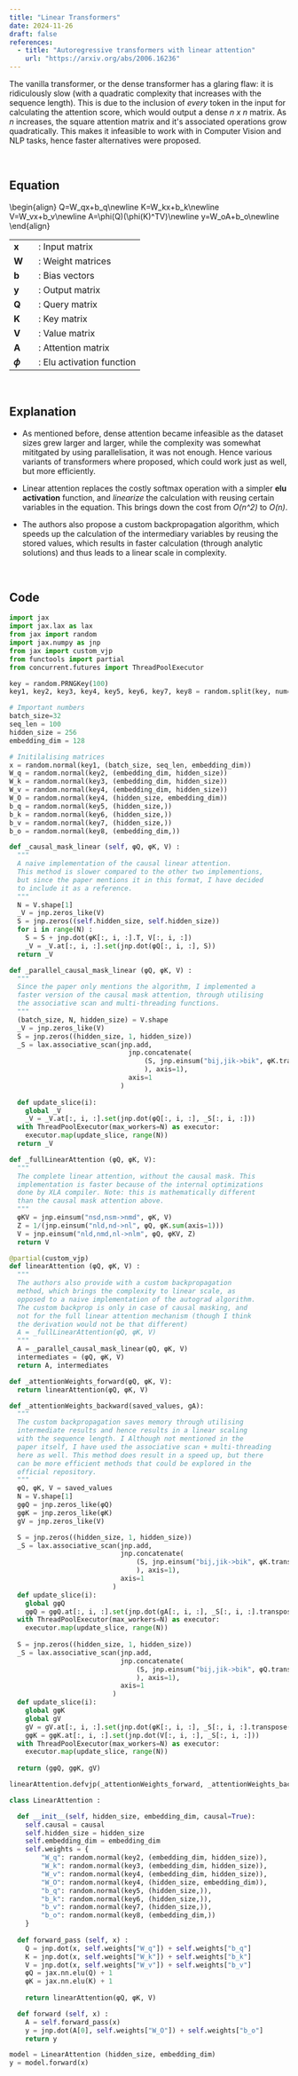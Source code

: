 ```yaml
---
title: "Linear Transformers"
date: 2024-11-26
draft: false
references:
  - title: "Autoregressive transformers with linear attention"
    url: "https://arxiv.org/abs/2006.16236"  
---
```


The vanilla transformer, or the dense transformer has a glaring flaw: it is ridiculously slow (with a quadratic complexity that increases with the sequence length). This is due to the inclusion of *every* token in the input for calculating the attention score, which would output a dense *n x n* matrix. As *n* increases, the square attention matrix and it's associated operations grow quadratically. This makes it infeasible to work with in Computer Vision and NLP tasks, hence faster alternatives were proposed.

<br>

## Equation

\begin{align}
Q=W_qx+b_q\newline
K=W_kx+b_k\newline
V=W_vx+b_v\newline
A=\phi(Q)(\phi(K)^TV)\newline
y=W_oA+b_o\newline
\end{align}

<!-- ![Linear Attention Diagram](/images/lattention.png) -->

<table style="border-collapse: collapse;">
  <tr>
    <td style="padding-right: 20px; vertical-align: middle;"><strong>x</strong></td>
    <td style="vertical-align: middle;">: Input matrix</td>
  </tr>
  <tr>
    <td style="padding-right: 20px; vertical-align: middle;"><strong>W</strong><i></i></td>
    <td style="vertical-align: middle;">: Weight matrices</td>
  </tr>
  <tr>
    <td style="padding-right: 20px; vertical-align: middle;"><strong>b</strong></td>
    <td style="vertical-align: middle;">: Bias vectors</td>
  </tr>
  <tr>
    <td style="padding-right: 20px; vertical-align: middle;"><strong>y</strong></td>
    <td style="vertical-align: middle;">: Output matrix</td>
  </tr>
  <tr>
    <td style="padding-right: 20px; vertical-align: middle;"><strong>Q</strong><i></i></td>
    <td style="vertical-align: middle;">: Query matrix</td>
  </tr>
  <tr>
    <td style="padding-right: 20px; vertical-align: middle;"><strong>K</strong><i></i></td>
    <td style="vertical-align: middle;">: Key matrix</td>
  </tr>
  <tr>
    <td style="padding-right: 20px; vertical-align: middle;"><strong>V</strong><i></i></td>
    <td style="vertical-align: middle;">: Value matrix</td>
  </tr>
  <tr>
    <td style="padding-right: 20px; vertical-align: middle;"><strong>A</strong><i></i></td>
    <td style="vertical-align: middle;">: Attention matrix</td>
  </tr>
  <tr>
    <td style="padding-right: 20px; vertical-align: middle;"><strong>𝜙</strong><i></i></td>
    <td style="vertical-align: middle;">: Elu activation function</td>
  </tr>
</table>

<br>

## Explanation

- As mentioned before, dense attention became infeasible as the dataset sizes grew larger and larger, while the complexity was somewhat mititgated by using parallelisation, it was not enough. Hence various variants of transformers where proposed, which could work just as well, but more efficiently.

- Linear attention replaces the costly softmax operation with a simpler **elu activation** function, and *linearize* the calculation with reusing certain variables in the equation. This brings down the cost from *O(n^2)* to *O(n)*.

- The authors also propose a custom backpropagation algorithm, which speeds up the calculation of the intermediary variables by reusing the stored values, which results in faster calculation (through analytic solutions) and thus leads to a linear scale in complexity.

<br>

## Code

```python
import jax
import jax.lax as lax
from jax import random
import jax.numpy as jnp
from jax import custom_vjp
from functools import partial
from concurrent.futures import ThreadPoolExecutor

key = random.PRNGKey(100)
key1, key2, key3, key4, key5, key6, key7, key8 = random.split(key, num=8)

# Important numbers
batch_size=32
seq_len = 100
hidden_size = 256
embedding_dim = 128

# Initilalising matrices
x = random.normal(key1, (batch_size, seq_len, embedding_dim))
W_q = random.normal(key2, (embedding_dim, hidden_size))
W_k = random.normal(key3, (embedding_dim, hidden_size))
W_v = random.normal(key4, (embedding_dim, hidden_size))
W_O = random.normal(key4, (hidden_size, embedding_dim))
b_q = random.normal(key5, (hidden_size,))
b_k = random.normal(key6, (hidden_size,))
b_v = random.normal(key7, (hidden_size,))
b_o = random.normal(key8, (embedding_dim,))

def _causal_mask_linear (self, φQ, φK, V) :
  """
  A naive implementation of the causal linear attention.
  This method is slower compared to the other two implementions,
  but since the paper mentions it in this format, I have decided
  to include it as a reference.
  """
  N = V.shape[1]
  _V = jnp.zeros_like(V)
  S = jnp.zeros((self.hidden_size, self.hidden_size))
  for i in range(N) :
    S = S + jnp.dot(φK[:, i, :].T, V[:, i, :])
    _V = _V.at[:, i, :].set(jnp.dot(φQ[:, i, :], S))
  return _V

def _parallel_causal_mask_linear (φQ, φK, V) :
  """
  Since the paper only mentions the algorithm, I implemented a
  faster version of the causal mask attention, through utilising
  the associative scan and multi-threading functions.
  """
  (batch_size, N, hidden_size) = V.shape
  _V = jnp.zeros_like(V)
  S = jnp.zeros((hidden_size, 1, hidden_size))
  _S = lax.associative_scan(jnp.add, 
                              jnp.concatenate(
                                  (S, jnp.einsum("bij,jik->bik", φK.transpose((2, 1, 0)), V)
                                  ), axis=1), 
                              axis=1
                            )
    
  def update_slice(i):
    global _V
    _V = _V.at[:, i, :].set(jnp.dot(φQ[:, i, :], _S[:, i, :]))
  with ThreadPoolExecutor(max_workers=N) as executor:
    executor.map(update_slice, range(N))
  return _V

def _fullLinearAttention (φQ, φK, V):
  """
  The complete linear attention, without the causal mask. This
  implementation is faster because of the internal optimizations
  done by XLA compiler. Note: this is mathematically different
  than the causal mask attention above.
  """
  φKV = jnp.einsum("nsd,nsm->nmd", φK, V)
  Z = 1/(jnp.einsum("nld,nd->nl", φQ, φK.sum(axis=1)))
  V = jnp.einsum("nld,nmd,nl->nlm", φQ, φKV, Z)
  return V

@partial(custom_vjp)
def linearAttention (φQ, φK, V) :
  """
  The authors also provide with a custom backpropagation
  method, which brings the complexity to linear scale, as 
  opposed to a naive implementation of the autograd algorithm.
  The custom backprop is only in case of causal masking, and
  not for the full linear attention mechanism (though I think
  the derivation would not be that different)
  A = _fullLinearAttention(φQ, φK, V)
  """
  A = _parallel_causal_mask_linear(φQ, φK, V)
  intermediates = (φQ, φK, V)
  return A, intermediates

def _attentionWeights_forward(φQ, φK, V):
  return linearAttention(φQ, φK, V)

def _attentionWeights_backward(saved_values, gA):
  """
  The custom backpropagation saves memory through utilising
  intermediate results and hence results in a linear scaling
  with the sequence length. I Although not mentioned in the
  paper itself, I have used the associative scan + multi-threading
  here as well. This method does result in a speed up, but there
  can be more efficient methods that could be explored in the
  official repository.
  """
  φQ, φK, V = saved_values
  N = V.shape[1]
  gφQ = jnp.zeros_like(φQ)
  gφK = jnp.zeros_like(φK)
  gV = jnp.zeros_like(V)

  S = jnp.zeros((hidden_size, 1, hidden_size))
  _S = lax.associative_scan(jnp.add, 
                            jnp.concatenate(
                                (S, jnp.einsum("bij,jik->bik", φK.transpose((2, 1, 0)), V)
                                ), axis=1), 
                            axis=1
                          )
  def update_slice(i):
    global gφQ
    gφQ = gφQ.at[:, i, :].set(jnp.dot(gA[:, i, :], _S[:, i, :].transpose(2, 1, 0)))
  with ThreadPoolExecutor(max_workers=N) as executor:
    executor.map(update_slice, range(N))
  
  S = jnp.zeros((hidden_size, 1, hidden_size))
  _S = lax.associative_scan(jnp.add, 
                            jnp.concatenate(
                                (S, jnp.einsum("bij,jik->bik", φQ.transpose((2, 1, 0)), gA)
                                ), axis=1), 
                            axis=1
                          )
  def update_slice(i):
    global gφK
    global gV
    gV = gV.at[:, i, :].set(jnp.dot(φK[:, i, :], _S[:, i, :].transpose(2, 1, 0)))
    gφK = gφK.at[:, i, :].set(jnp.dot(V[:, i, :], _S[:, i, :]))
  with ThreadPoolExecutor(max_workers=N) as executor:
    executor.map(update_slice, range(N))
  
  return (gφQ, gφK, gV)

linearAttention.defvjp(_attentionWeights_forward, _attentionWeights_backward)

class LinearAttention :

  def __init__(self, hidden_size, embedding_dim, causal=True):
    self.causal = causal
    self.hidden_size = hidden_size
    self.embedding_dim = embedding_dim
    self.weights = {
        "W_q": random.normal(key2, (embedding_dim, hidden_size)),
        "W_k": random.normal(key3, (embedding_dim, hidden_size)),
        "W_v": random.normal(key4, (embedding_dim, hidden_size)),
        "W_O": random.normal(key4, (hidden_size, embedding_dim)),
        "b_q": random.normal(key5, (hidden_size,)),
        "b_k": random.normal(key6, (hidden_size,)),
        "b_v": random.normal(key7, (hidden_size,)),
        "b_o": random.normal(key8, (embedding_dim,))
    }
  
  def forward_pass (self, x) :
    Q = jnp.dot(x, self.weights["W_q"]) + self.weights["b_q"]
    K = jnp.dot(x, self.weights["W_k"]) + self.weights["b_k"]
    V = jnp.dot(x, self.weights["W_v"]) + self.weights["b_v"]
    φQ = jax.nn.elu(Q) + 1
    φK = jax.nn.elu(K) + 1
    
    return linearAttention(φQ, φK, V)

  def forward (self, x) :
    A = self.forward_pass(x)
    y = jnp.dot(A[0], self.weights["W_O"]) + self.weights["b_o"]
    return y

model = LinearAttention (hidden_size, embedding_dim)
y = model.forward(x)
```
